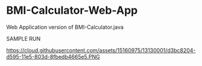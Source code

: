 # BMI-Calculator-Web-App
Web Application version of BMI-Calculator.java

SAMPLE RUN

https://cloud.githubusercontent.com/assets/15160975/13130001/d3bc8204-d595-11e5-803d-8fbedb4665e5.PNG
